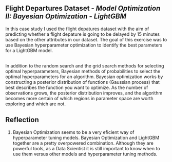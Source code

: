 <h2>Flight Departures Dataset - <i>Model Optimization II: Bayesian Optimization - LightGBM</i> </h2>
In this case study I used the flight depatures dataset with the aim of predicting whether a flight depature is going to be delayed by 15 minutes based on the other attributes in our dataset. The goal of this exercise was to use Bayesian hyperparameter optimization to identify the best parameters for a LightGBM model. <br> </br>

In addition to the random search and the grid search methods for selecting optimal hyperparameters, Bayesian methods of probabilities to select the optimal hyperparameters for an algorithm. Bayesian optimization works by constructing a posterior distribution of functions (Gaussian process) that best describes the function you want to optimize. As the number of observations grows, the posterior distribution improves, and the algorithm becomes more certain of which regions in parameter space are worth exploring and which are not.


<h2>Reflection</h2>
<ol>
  <li> Bayesian Optimization seems to be a very eficient way of hyperparameter tuning models. Bayesian Optimization and LightGBM together are a pretty overpowered combination. Although they are powerful tools, as a Data Scientist it is still important to know when to use them versus other models and hyperparameter tuning methods. 
</ol>
